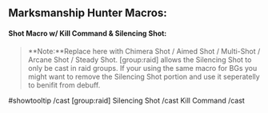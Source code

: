 
## Marksmanship Hunter Macros:

#### Shot Macro w/ Kill Command & Silencing Shot:

> **Note:**Replace <the name of the shot here> here with Chimera Shot / Aimed Shot / Multi-Shot / Arcane Shot / Steady Shot.
[group:raid] allows the Silencing Shot to only be cast in raid groups. If your using the same macro for BGs you might want to remove the Silencing Shot portion
and use it seperatelly to benifit from debuff.

#showtooltip <the name of the shot here>
/cast [group:raid] Silencing Shot
/cast Kill Command
/cast <the name of the shot here>
